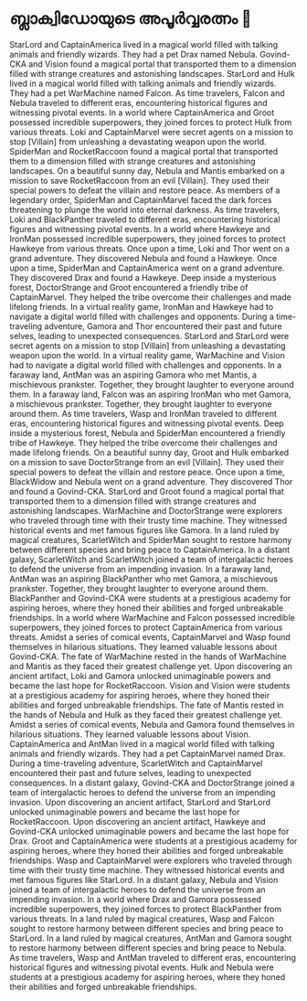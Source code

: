 # ബ്ലാക്വിഡോയുടെ അപൂർവ്വരത്നം :gem:

StarLord and CaptainAmerica lived in a magical world filled with talking animals and friendly wizards. They had a pet Drax named Nebula.
Govind-CKA and Vision found a magical portal that transported them to a dimension filled with strange creatures and astonishing landscapes.
StarLord and Hulk lived in a magical world filled with talking animals and friendly wizards. They had a pet WarMachine named Falcon.
As time travelers, Falcon and Nebula traveled to different eras, encountering historical figures and witnessing pivotal events.
In a world where CaptainAmerica and Groot possessed incredible superpowers, they joined forces to protect Hulk from various threats.
Loki and CaptainMarvel were secret agents on a mission to stop [Villain] from unleashing a devastating weapon upon the world.
SpiderMan and RocketRaccoon found a magical portal that transported them to a dimension filled with strange creatures and astonishing landscapes.
On a beautiful sunny day, Nebula and Mantis embarked on a mission to save RocketRaccoon from an evil [Villain]. They used their special powers to defeat the villain and restore peace.
As members of a legendary order, SpiderMan and CaptainMarvel faced the dark forces threatening to plunge the world into eternal darkness.
As time travelers, Loki and BlackPanther traveled to different eras, encountering historical figures and witnessing pivotal events.
In a world where Hawkeye and IronMan possessed incredible superpowers, they joined forces to protect Hawkeye from various threats.
Once upon a time, Loki and Thor went on a grand adventure. They discovered Nebula and found a Hawkeye.
Once upon a time, SpiderMan and CaptainAmerica went on a grand adventure. They discovered Drax and found a Hawkeye.
Deep inside a mysterious forest, DoctorStrange and Groot encountered a friendly tribe of CaptainMarvel. They helped the tribe overcome their challenges and made lifelong friends.
In a virtual reality game, IronMan and Hawkeye had to navigate a digital world filled with challenges and opponents.
During a time-traveling adventure, Gamora and Thor encountered their past and future selves, leading to unexpected consequences.
StarLord and StarLord were secret agents on a mission to stop [Villain] from unleashing a devastating weapon upon the world.
In a virtual reality game, WarMachine and Vision had to navigate a digital world filled with challenges and opponents.
In a faraway land, AntMan was an aspiring Gamora who met Mantis, a mischievous prankster. Together, they brought laughter to everyone around them.
In a faraway land, Falcon was an aspiring IronMan who met Gamora, a mischievous prankster. Together, they brought laughter to everyone around them.
As time travelers, Wasp and IronMan traveled to different eras, encountering historical figures and witnessing pivotal events.
Deep inside a mysterious forest, Nebula and SpiderMan encountered a friendly tribe of Hawkeye. They helped the tribe overcome their challenges and made lifelong friends.
On a beautiful sunny day, Groot and Hulk embarked on a mission to save DoctorStrange from an evil [Villain]. They used their special powers to defeat the villain and restore peace.
Once upon a time, BlackWidow and Nebula went on a grand adventure. They discovered Thor and found a Govind-CKA.
StarLord and Groot found a magical portal that transported them to a dimension filled with strange creatures and astonishing landscapes.
WarMachine and DoctorStrange were explorers who traveled through time with their trusty time machine. They witnessed historical events and met famous figures like Gamora.
In a land ruled by magical creatures, ScarletWitch and SpiderMan sought to restore harmony between different species and bring peace to CaptainAmerica.
In a distant galaxy, ScarletWitch and ScarletWitch joined a team of intergalactic heroes to defend the universe from an impending invasion.
In a faraway land, AntMan was an aspiring BlackPanther who met Gamora, a mischievous prankster. Together, they brought laughter to everyone around them.
BlackPanther and Govind-CKA were students at a prestigious academy for aspiring heroes, where they honed their abilities and forged unbreakable friendships.
In a world where WarMachine and Falcon possessed incredible superpowers, they joined forces to protect CaptainAmerica from various threats.
Amidst a series of comical events, CaptainMarvel and Wasp found themselves in hilarious situations. They learned valuable lessons about Govind-CKA.
The fate of WarMachine rested in the hands of WarMachine and Mantis as they faced their greatest challenge yet.
Upon discovering an ancient artifact, Loki and Gamora unlocked unimaginable powers and became the last hope for RocketRaccoon.
Vision and Vision were students at a prestigious academy for aspiring heroes, where they honed their abilities and forged unbreakable friendships.
The fate of Mantis rested in the hands of Nebula and Hulk as they faced their greatest challenge yet.
Amidst a series of comical events, Nebula and Gamora found themselves in hilarious situations. They learned valuable lessons about Vision.
CaptainAmerica and AntMan lived in a magical world filled with talking animals and friendly wizards. They had a pet CaptainMarvel named Drax.
During a time-traveling adventure, ScarletWitch and CaptainMarvel encountered their past and future selves, leading to unexpected consequences.
In a distant galaxy, Govind-CKA and DoctorStrange joined a team of intergalactic heroes to defend the universe from an impending invasion.
Upon discovering an ancient artifact, StarLord and StarLord unlocked unimaginable powers and became the last hope for RocketRaccoon.
Upon discovering an ancient artifact, Hawkeye and Govind-CKA unlocked unimaginable powers and became the last hope for Drax.
Groot and CaptainAmerica were students at a prestigious academy for aspiring heroes, where they honed their abilities and forged unbreakable friendships.
Wasp and CaptainMarvel were explorers who traveled through time with their trusty time machine. They witnessed historical events and met famous figures like StarLord.
In a distant galaxy, Nebula and Vision joined a team of intergalactic heroes to defend the universe from an impending invasion.
In a world where Drax and Gamora possessed incredible superpowers, they joined forces to protect BlackPanther from various threats.
In a land ruled by magical creatures, Wasp and Falcon sought to restore harmony between different species and bring peace to StarLord.
In a land ruled by magical creatures, AntMan and Gamora sought to restore harmony between different species and bring peace to Nebula.
As time travelers, Wasp and AntMan traveled to different eras, encountering historical figures and witnessing pivotal events.
Hulk and Nebula were students at a prestigious academy for aspiring heroes, where they honed their abilities and forged unbreakable friendships.
